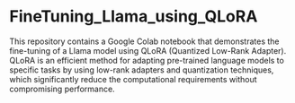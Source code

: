 # FineTuning_Llama_using_QLoRA

This repository contains a Google Colab notebook that demonstrates the fine-tuning of a Llama model using QLoRA (Quantized Low-Rank Adapter). QLoRA is an efficient method for adapting pre-trained language models to specific tasks by using low-rank adapters and quantization techniques, which significantly reduce the computational requirements without compromising performance.

